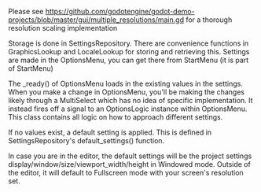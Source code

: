 Please see https://github.com/godotengine/godot-demo-projects/blob/master/gui/multiple_resolutions/main.gd for a thorough resolution scaling implementation


Storage is done in SettingsRepository. There are convenience functions in GraphicsLookup and LocaleLookup for storing and retrieving this.
Settings are made in the OptionsMenu, you can get there from StartMenu (it is part of StartMenu)

The _ready() of OptionsMenu loads in the existing values in the settings. When you make a change in OptionsMenu, you'll be making the changes likely through a MultiSelect which has no idea of specific implementation. It instead fires off a signal to an OptionsLogic instance within OptionsMenu. This class contains all logic on how to approach different settings.

If no values exist, a default setting is applied. This is defined in SettingsRepository's default_settings() function.

In case you are in the editor, the default settings will be the project settings display/window/size/viewport_width/height in Windowed mode. Outside of the editor, it will default to Fullscreen mode with your screen's resolution set.
